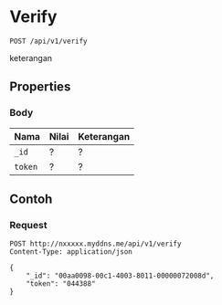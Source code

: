 # Verify
```http
POST /api/v1/verify
```
keterangan
## Properties
### Body
Nama  | Nilai | Keterangan
--- | --- | ---
<code>_id</code> | ? | ?
<code>token</code> | ? | ?

## Contoh

### Request
```http
POST http://nxxxxx.myddns.me/api/v1/verify
Content-Type: application/json

{
    "_id": "00aa0098-00c1-4003-8011-00000072008d",
    "token": "044388"
}
```
